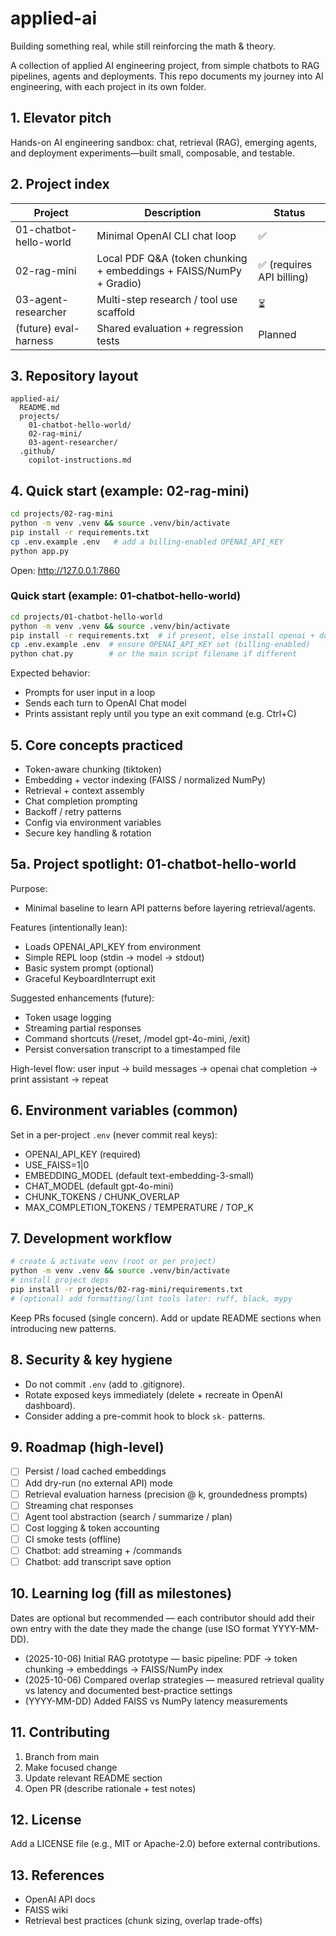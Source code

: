 # applied-ai

Building something real, while still reinforcing the math &amp; theory.

A collection of applied AI engineering project, from simple chatbots to RAG pipelines, agents and deployments.
This repo documents my journey into AI engineering, with each project in its own folder.

## 1. Elevator pitch

Hands-on AI engineering sandbox: chat, retrieval (RAG), emerging agents, and deployment experiments—built small, composable, and testable.

## 2. Project index

| Project                | Description                                                        | Status                    |
| ---------------------- | ------------------------------------------------------------------ | ------------------------- |
| 01-chatbot-hello-world | Minimal OpenAI CLI chat loop                                       | ✅                        |
| 02-rag-mini            | Local PDF Q&A (token chunking + embeddings + FAISS/NumPy + Gradio) | ✅ (requires API billing) |
| 03-agent-researcher    | Multi-step research / tool use scaffold                            | ⏳                        |
| (future) eval-harness  | Shared evaluation + regression tests                               | Planned                   |

## 3. Repository layout

```
applied-ai/
  README.md
  projects/
    01-chatbot-hello-world/
    02-rag-mini/
    03-agent-researcher/
  .github/
    copilot-instructions.md
```

## 4. Quick start (example: 02-rag-mini)

```bash
cd projects/02-rag-mini
python -m venv .venv && source .venv/bin/activate
pip install -r requirements.txt
cp .env.example .env   # add a billing-enabled OPENAI_API_KEY
python app.py
```

Open: http://127.0.0.1:7860

### Quick start (example: 01-chatbot-hello-world)

```bash
cd projects/01-chatbot-hello-world
python -m venv .venv && source .venv/bin/activate
pip install -r requirements.txt  # if present, else install openai + dotenv
cp .env.example .env  # ensure OPENAI_API_KEY set (billing-enabled)
python chat.py        # or the main script filename if different
```

Expected behavior:

- Prompts for user input in a loop
- Sends each turn to OpenAI Chat model
- Prints assistant reply until you type an exit command (e.g. Ctrl+C)

## 5. Core concepts practiced

- Token-aware chunking (tiktoken)
- Embedding + vector indexing (FAISS / normalized NumPy)
- Retrieval + context assembly
- Chat completion prompting
- Backoff / retry patterns
- Config via environment variables
- Secure key handling & rotation

## 5a. Project spotlight: 01-chatbot-hello-world

Purpose:

- Minimal baseline to learn API patterns before layering retrieval/agents.

Features (intentionally lean):

- Loads OPENAI_API_KEY from environment
- Simple REPL loop (stdin → model → stdout)
- Basic system prompt (optional)
- Graceful KeyboardInterrupt exit

Suggested enhancements (future):

- Token usage logging
- Streaming partial responses
- Command shortcuts (/reset, /model gpt-4o-mini, /exit)
- Persist conversation transcript to a timestamped file

High-level flow:
user input → build messages → openai chat completion → print assistant → repeat

## 6. Environment variables (common)

Set in a per-project `.env` (never commit real keys):

- OPENAI_API_KEY (required)
- USE_FAISS=1|0
- EMBEDDING_MODEL (default text-embedding-3-small)
- CHAT_MODEL (default gpt-4o-mini)
- CHUNK_TOKENS / CHUNK_OVERLAP
- MAX_COMPLETION_TOKENS / TEMPERATURE / TOP_K

## 7. Development workflow

```bash
# create & activate venv (root or per project)
python -m venv .venv && source .venv/bin/activate
# install project deps
pip install -r projects/02-rag-mini/requirements.txt
# (optional) add formatting/lint tools later: ruff, black, mypy
```

Keep PRs focused (single concern). Add or update README sections when introducing new patterns.

## 8. Security & key hygiene

- Do not commit `.env` (add to .gitignore).
- Rotate exposed keys immediately (delete + recreate in OpenAI dashboard).
- Consider adding a pre-commit hook to block `sk-` patterns.

## 9. Roadmap (high-level)

- [ ] Persist / load cached embeddings
- [ ] Add dry-run (no external API) mode
- [ ] Retrieval evaluation harness (precision @ k, groundedness prompts)
- [ ] Streaming chat responses
- [ ] Agent tool abstraction (search / summarize / plan)
- [ ] Cost logging & token accounting
- [ ] CI smoke tests (offline)
- [ ] Chatbot: add streaming + /commands
- [ ] Chatbot: add transcript save option

## 10. Learning log (fill as milestones)

Dates are optional but recommended — each contributor should add their own entry with the date they made the change (use ISO format YYYY-MM-DD).

- (2025-10-06) Initial RAG prototype — basic pipeline: PDF → token chunking → embeddings → FAISS/NumPy index
- (2025-10-06) Compared overlap strategies — measured retrieval quality vs latency and documented best-practice settings
- (YYYY-MM-DD) Added FAISS vs NumPy latency measurements

## 11. Contributing

1. Branch from main
2. Make focused change
3. Update relevant README section
4. Open PR (describe rationale + test notes)

## 12. License

Add a LICENSE file (e.g., MIT or Apache-2.0) before external contributions.

## 13. References

- OpenAI API docs
- FAISS wiki
- Retrieval best practices (chunk sizing, overlap trade-offs)
